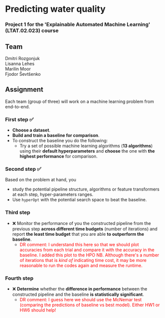 # Predicting water quality
### Project 1 for the 'Explainable Automated Machine Learning' (LTAT.02.023) course

## Team
Dmitri Rozgonjuk <br>
Lisanna Lehes <br>
Marilin Moor <br>
Fjodor Ševtšenko <br>

## Assignment
Each team (group of three) will work on a machine learning problem from end-to-end.

### First step :white_check_mark:
- **Choose a dataset**.
- **Build and train a baseline for comparison**.
- To construct the baseline you do the following:
  - Try a set of possible machine learning algorithms (**13 algorithms**) using their **default hyperparameters** and **choose** the one with **the highest performance** for comparison.
  
### Second step :white_check_mark:
Based on the problem at hand, you 
- study the potential pipeline structure, algorithms or feature transformers at each step, hyper-parameters ranges. 
- Use `hyperOpt` with the potential search space to beat the baseline.

### Third step
- :x: Monitor the performance of you the constructed pipeline from the previous step **across different time budgets** (number of iterations) and report **the least time budget** that you are able **to outperform the baseline**.
  - <font color = 'red' >DR comment: I understand this here so that we should plot accuracies from each trial and compare it with the accuracy in the baseline. I added this plot to the HPO NB. Although there's a number of iterations that is *kind of* indicating time cost, it may be more reasonable to run the codes again and measure the runtime.
  </font>

### Fourth step
- :x: **Determine** whether the **difference in performance** between the constructed pipeline and the baseline **is statistically significant**.
  - <font color = 'red' >DR comment: I guess here we should use the McNemar test (comparing the predictions of baseline vs best model). Either HW1 or HW6 should help!
  </font>


